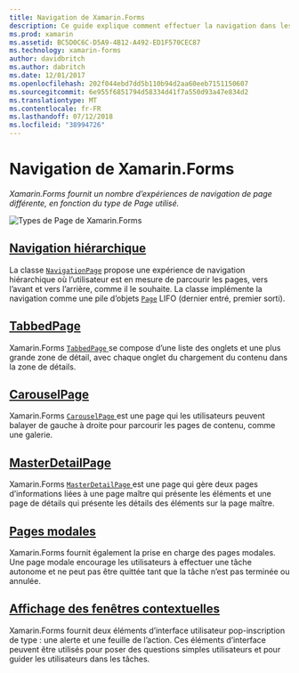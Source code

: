 ```yaml
---
title: Navigation de Xamarin.Forms
description: Ce guide explique comment effectuer la navigation dans les applications Xamarin.Forms. Xamarin.Forms fournit un nombre d’expériences de navigation de page différente, en fonction du type de Page utilisé.
ms.prod: xamarin
ms.assetid: BC5D0C6C-D5A9-4B12-A492-ED1F570CEC87
ms.technology: xamarin-forms
author: davidbritch
ms.author: dabritch
ms.date: 12/01/2017
ms.openlocfilehash: 202f044ebd7dd5b110b94d2aa60eeb7151150607
ms.sourcegitcommit: 6e955f6851794d58334d41f7a550d93a47e834d2
ms.translationtype: MT
ms.contentlocale: fr-FR
ms.lasthandoff: 07/12/2018
ms.locfileid: "38994726"
---
```

# <a name="xamarinforms-navigation"></a>Navigation de Xamarin.Forms

_Xamarin.Forms fournit un nombre d’expériences de navigation de page différente, en fonction du type de Page utilisé._

![](images/page-types.png "Types de Page de Xamarin.Forms")

## <a name="hierarchical-navigationhierarchicalmd"></a>[Navigation hiérarchique](hierarchical.md)

La classe [`NavigationPage`](xref:Xamarin.Forms.NavigationPage) propose une expérience de navigation hiérarchique où l’utilisateur est en mesure de parcourir les pages, vers l’avant et vers l’arrière, comme il le souhaite. La classe implémente la navigation comme une pile d’objets [`Page`](xref:Xamarin.Forms.Page) LIFO (dernier entré, premier sorti).

## <a name="tabbedpagetabbed-pagemd"></a>[TabbedPage](tabbed-page.md)

Xamarin.Forms [ `TabbedPage` ](xref:Xamarin.Forms.TabbedPage) se compose d’une liste des onglets et une plus grande zone de détail, avec chaque onglet du chargement du contenu dans la zone de détails.

## <a name="carouselpagecarousel-pagemd"></a>[CarouselPage](carousel-page.md)

Xamarin.Forms [ `CarouselPage` ](xref:Xamarin.Forms.CarouselPage) est une page qui les utilisateurs peuvent balayer de gauche à droite pour parcourir les pages de contenu, comme une galerie.

## <a name="masterdetailpagemaster-detail-pagemd"></a>[MasterDetailPage](master-detail-page.md)

Xamarin.Forms [ `MasterDetailPage` ](xref:Xamarin.Forms.MasterDetailPage) est une page qui gère deux pages d’informations liées à une page maître qui présente les éléments et une page de détails qui présente les détails des éléments sur la page maître.

## <a name="modal-pagesmodalmd"></a>[Pages modales](modal.md)

Xamarin.Forms fournit également la prise en charge des pages modales. Une page modale encourage les utilisateurs à effectuer une tâche autonome et ne peut pas être quittée tant que la tâche n’est pas terminée ou annulée.

## <a name="displaying-pop-upspop-upsmd"></a>[Affichage des fenêtres contextuelles](pop-ups.md)

Xamarin.Forms fournit deux éléments d’interface utilisateur pop-inscription de type : une alerte et une feuille de l’action. Ces éléments d’interface peuvent être utilisés pour poser des questions simples utilisateurs et pour guider les utilisateurs dans les tâches.
